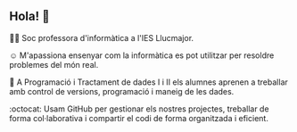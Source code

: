## Hola! 👋
👩‍💻 Soc professora d'informàtica a l'IES Llucmajor. 

☺️ M'apassiona ensenyar com la informàtica es pot utilitzar per resoldre problemes del món real.

🎯 A Programació i Tractament de dades I i II els alumnes aprenen a treballar amb control de versions, programació i maneig de les dades.

:octocat: Usam GitHub per gestionar els nostres projectes, treballar de forma col·laborativa i compartir el codi de forma organitzada i eficient.


<!--
**MerceProfe/MerceProfe** is a ✨ _special_ ✨ repository because its `README.md` (this file) appears on your GitHub profile.

Here are some ideas to get you started:

- 🔭 I’m currently working on ...
- 🌱 I’m currently learning ...
- 👯 I’m looking to collaborate on ...
- 🤔 I’m looking for help with ...
- 💬 Ask me about ...
- 📫 How to reach me: ...
- 😄 Pronouns: ...
- ⚡ Fun fact: ...
-->
